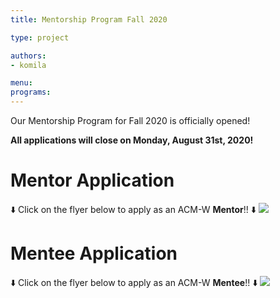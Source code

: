 ```yaml
---
title: Mentorship Program Fall 2020

type: project

authors:
- komila

menu:
programs:
---
```


Our Mentorship Program for Fall 2020 is officially opened!

**All applications will close on Monday, August 31st, 2020!**

# Mentor Application

:arrow_down: Click on the flyer below to apply as an ACM-W **Mentor**!! :arrow_down:
<a href="https://ucfacmw.org/mentor">
    <img src="/img/mentorship/mentor-fa20-flyer.png"></img>
</a>

# Mentee Application

:arrow_down: Click on the flyer below to apply as an ACM-W **Mentee**!! :arrow_down:
<a href="https://ucfacmw.org/mentee">
    <img src="/img/mentorship/mentee-fa20-flyer.png"></img>
</a>